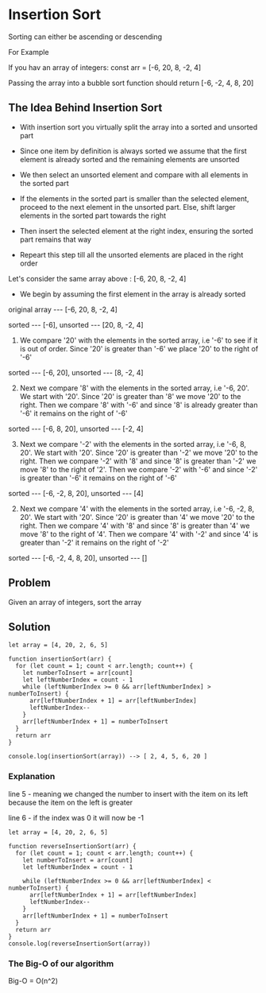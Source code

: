 # Insertion Sort

Sorting can either be ascending or descending

For Example

If you hav an array of integers: const arr = [-6, 20, 8, -2, 4]

Passing the array into a bubble sort function should return [-6, -2, 4, 8, 20]

## The Idea Behind Insertion Sort

- With insertion sort you virtually split the array into a sorted and unsorted part

- Since one item by definition is always sorted we assume that the first element is already sorted and the remaining elements are unsorted

- We then select an unsorted element and compare with all elements in the sorted part

- If the elements in the sorted part is smaller than the selected element, proceed to the next element in the unsorted part. Else, shift larger elements in the sorted part towards the right

- Then insert the selected element at the right index, ensuring the sorted part remains that way

- Repeart this step till all the unsorted elements are placed in the right order

Let's consider the same array above : [-6, 20, 8, -2, 4]

- We begin by assuming the first element in the array is already sorted

original array --- [-6, 20, 8, -2, 4]

sorted --- [-6], unsorted --- [20, 8, -2, 4]

1. We compare '20' with the elements in the sorted array, i.e '-6' to see if it is out of order. Since '20' is greater than '-6' we place '20' to the right of '-6'

sorted --- [-6, 20], unsorted --- [8, -2, 4]

2. Next we compare '8' with the elements in the sorted array, i.e '-6, 20'. We start with '20'. Since '20' is greater than '8' we move '20' to the right. Then we compare '8' with '-6' and since '8' is already greater than '-6' it remains on the right of '-6'

sorted --- [-6, 8, 20], unsorted --- [-2, 4]

3. Next we compare '-2' with the elements in the sorted array, i.e '-6, 8, 20'. We start with '20'. Since '20' is greater than '-2' we move '20' to the right. Then we compare '-2' with '8' and since '8' is greater than '-2' we move '8' to the right of '2'. Then we compare '-2' with '-6' and since '-2' is greater than '-6' it remains on the right of '-6'

sorted --- [-6, -2, 8, 20], unsorted --- [4]

2. Next we compare '4' with the elements in the sorted array, i.e '-6, -2, 8, 20'. We start with '20'. Since '20' is greater than '4' we move '20' to the right. Then we compare '4' with '8' and since '8' is greater than '4' we move '8' to the right of '4'. Then we compare '4' with '-2' and since '4' is greater than '-2' it remains on the right of '-2'

sorted --- [-6, -2, 4, 8, 20], unsorted --- []

## Problem

Given an array of integers, sort the array

## Solution

```
let array = [4, 20, 2, 6, 5]

function insertionSort(arr) {
  for (let count = 1; count < arr.length; count++) {
    let numberToInsert = arr[count]
    let leftNumberIndex = count - 1
    while (leftNumberIndex >= 0 && arr[leftNumberIndex] > numberToInsert) {
      arr[leftNumberIndex + 1] = arr[leftNumberIndex]
      leftNumberIndex--
    }
    arr[leftNumberIndex + 1] = numberToInsert
  }
  return arr
}

console.log(insertionSort(array)) --> [ 2, 4, 5, 6, 20 ]
```

### Explanation

line 5 - meaning we changed the number to insert with the item on its left because the item on the left is greater

line 6 - if the index was 0 it will now be -1

```
let array = [4, 20, 2, 6, 5]

function reverseInsertionSort(arr) {
  for (let count = 1; count < arr.length; count++) {
    let numberToInsert = arr[count]
    let leftNumberIndex = count - 1

    while (leftNumberIndex >= 0 && arr[leftNumberIndex] < numberToInsert) {
      arr[leftNumberIndex + 1] = arr[leftNumberIndex]
      leftNumberIndex--
    }
    arr[leftNumberIndex + 1] = numberToInsert
  }
  return arr
}
console.log(reverseInsertionSort(array))
```

### The Big-O of our algorithm

Big-O = O(n^2)
